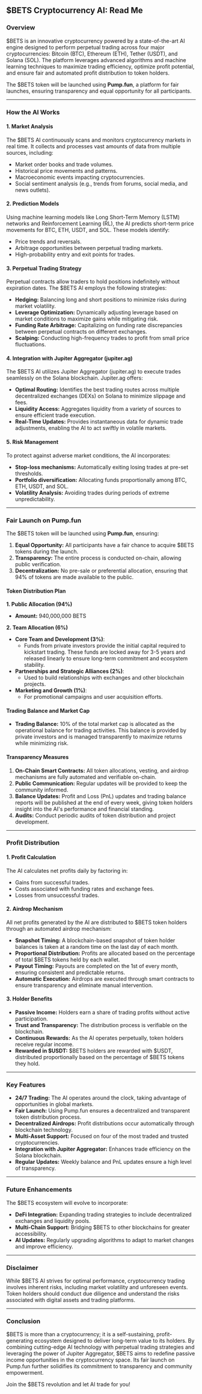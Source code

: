 ## \$BETS Cryptocurrency AI: Read Me

### Overview

\$BETS is an innovative cryptocurrency powered by a state-of-the-art AI engine designed to perform perpetual trading across four major cryptocurrencies: Bitcoin (BTC), Ethereum (ETH), Tether (USDT), and Solana (SOL). The platform leverages advanced algorithms and machine learning techniques to maximize trading efficiency, optimize profit potential, and ensure fair and automated profit distribution to token holders.

The \$BETS token will be launched using **Pump.fun**, a platform for fair launches, ensuring transparency and equal opportunity for all participants.

---

### How the AI Works

#### 1. **Market Analysis**

The \$BETS AI continuously scans and monitors cryptocurrency markets in real time. It collects and processes vast amounts of data from multiple sources, including:

- Market order books and trade volumes.
- Historical price movements and patterns.
- Macroeconomic events impacting cryptocurrencies.
- Social sentiment analysis (e.g., trends from forums, social media, and news outlets).

#### 2. **Prediction Models**

Using machine learning models like Long Short-Term Memory (LSTM) networks and Reinforcement Learning (RL), the AI predicts short-term price movements for BTC, ETH, USDT, and SOL. These models identify:

- Price trends and reversals.
- Arbitrage opportunities between perpetual trading markets.
- High-probability entry and exit points for trades.

#### 3. **Perpetual Trading Strategy**

Perpetual contracts allow traders to hold positions indefinitely without expiration dates. The \$BETS AI employs the following strategies:

- **Hedging:** Balancing long and short positions to minimize risks during market volatility.
- **Leverage Optimization:** Dynamically adjusting leverage based on market conditions to maximize gains while mitigating risk.
- **Funding Rate Arbitrage:** Capitalizing on funding rate discrepancies between perpetual contracts on different exchanges.
- **Scalping:** Conducting high-frequency trades to profit from small price fluctuations.

#### 4. **Integration with Jupiter Aggregator (jupiter.ag)**

The \$BETS AI utilizes Jupiter Aggregator (jupiter.ag) to execute trades seamlessly on the Solana blockchain. Jupiter.ag offers:

- **Optimal Routing:** Identifies the best trading routes across multiple decentralized exchanges (DEXs) on Solana to minimize slippage and fees.
- **Liquidity Access:** Aggregates liquidity from a variety of sources to ensure efficient trade execution.
- **Real-Time Updates:** Provides instantaneous data for dynamic trade adjustments, enabling the AI to act swiftly in volatile markets.

#### 5. **Risk Management**

To protect against adverse market conditions, the AI incorporates:

- **Stop-loss mechanisms:** Automatically exiting losing trades at pre-set thresholds.
- **Portfolio diversification:** Allocating funds proportionally among BTC, ETH, USDT, and SOL.
- **Volatility Analysis:** Avoiding trades during periods of extreme unpredictability.

---

### Fair Launch on Pump.fun

The \$BETS token will be launched using **Pump.fun**, ensuring:

1. **Equal Opportunity:** All participants have a fair chance to acquire \$BETS tokens during the launch.
2. **Transparency:** The entire process is conducted on-chain, allowing public verification.
3. **Decentralization:** No pre-sale or preferential allocation, ensuring that 94% of tokens are made available to the public.

#### **Token Distribution Plan**

**1. Public Allocation (94%)**

- **Amount:** 940,000,000 BETS

**2. Team Allocation (6%)**

- **Core Team and Development (3%)**:
  - Funds from private investors provide the initial capital required to kickstart trading. These funds are locked away for 3-5 years and released linearly to ensure long-term commitment and ecosystem stability.
- **Partnerships and Strategic Alliances (2%)**:
  - Used to build relationships with exchanges and other blockchain projects.
- **Marketing and Growth (1%)**:
  - For promotional campaigns and user acquisition efforts.

#### **Trading Balance and Market Cap**

- **Trading Balance:** 10% of the total market cap is allocated as the operational balance for trading activities. This balance is provided by private investors and is managed transparently to maximize returns while minimizing risk.

#### **Transparency Measures**

1. **On-Chain Smart Contracts:** All token allocations, vesting, and airdrop mechanisms are fully automated and verifiable on-chain.
2. **Public Communication:** Regular updates will be provided to keep the community informed.
3. **Balance Updates:** Profit and Loss (PnL) updates and trading balance reports will be published at the end of every week, giving token holders insight into the AI's performance and financial standing.
4. **Audits:** Conduct periodic audits of token distribution and project development.

---

### Profit Distribution

#### 1. **Profit Calculation**

The AI calculates net profits daily by factoring in:

- Gains from successful trades.
- Costs associated with funding rates and exchange fees.
- Losses from unsuccessful trades.

#### 2. **Airdrop Mechanism**

All net profits generated by the AI are distributed to \$BETS token holders through an automated airdrop mechanism:

- **Snapshot Timing:** A blockchain-based snapshot of token holder balances is taken at a random time on the last day of each month.
- **Proportional Distribution:** Profits are allocated based on the percentage of total \$BETS tokens held by each wallet.
- **Payout Timing:** Payouts are completed on the 1st of every month, ensuring consistent and predictable returns.
- **Automatic Execution:** Airdrops are executed through smart contracts to ensure transparency and eliminate manual intervention.

#### 3. **Holder Benefits**

- **Passive Income:** Holders earn a share of trading profits without active participation.
- **Trust and Transparency:** The distribution process is verifiable on the blockchain.
- **Continuous Rewards:** As the AI operates perpetually, token holders receive regular income.
- **Rewarded in \$USDT:** \$BETS holders are rewarded with \$USDT, distributed proportionally based on the percentage of \$BETS tokens they hold.

---

### Key Features

- **24/7 Trading:** The AI operates around the clock, taking advantage of opportunities in global markets.
- **Fair Launch:** Using Pump.fun ensures a decentralized and transparent token distribution process.
- **Decentralized Airdrops:** Profit distributions occur automatically through blockchain technology.
- **Multi-Asset Support:** Focused on four of the most traded and trusted cryptocurrencies.
- **Integration with Jupiter Aggregator:** Enhances trade efficiency on the Solana blockchain.
- **Regular Updates:** Weekly balance and PnL updates ensure a high level of transparency.

---

### Future Enhancements

The \$BETS ecosystem will evolve to incorporate:

- **DeFi Integration:** Expanding trading strategies to include decentralized exchanges and liquidity pools.
- **Multi-Chain Support:** Bridging \$BETS to other blockchains for greater accessibility.
- **AI Updates:** Regularly upgrading algorithms to adapt to market changes and improve efficiency.

---

### Disclaimer

While \$BETS AI strives for optimal performance, cryptocurrency trading involves inherent risks, including market volatility and unforeseen events. Token holders should conduct due diligence and understand the risks associated with digital assets and trading platforms.

---

### Conclusion

\$BETS is more than a cryptocurrency; it is a self-sustaining, profit-generating ecosystem designed to deliver long-term value to its holders. By combining cutting-edge AI technology with perpetual trading strategies and leveraging the power of Jupiter Aggregator, \$BETS aims to redefine passive income opportunities in the cryptocurrency space. Its fair launch on Pump.fun further solidifies its commitment to transparency and community empowerment.

Join the \$BETS revolution and let AI trade for you!

